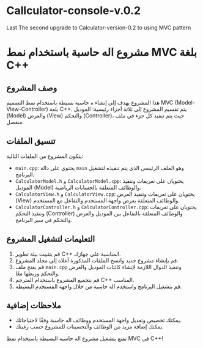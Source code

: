 # Callculator-console-v.0.2
Last The second upgrade to Calculator-version-0.2 to using MVC pattern
# مشروع اله حاسبة باستخدام نمط MVC بلغة C++

## وصف المشروع
هذا المشروع يهدف إلى إنشاء ه حاسبة بسيطة باستخدام نمط التصميم MVC (Model-View-Controller) بلغة C++. يتم تقسيم المشروع إلى ثلاثة أجزاء رئيسية: الموديل (Model) والعرض (View) والتحكم (Controller)، حيث يتم تنفيذ كل جزء في ملف منفصل.

## تنسيق الملفات
يتكون المشروع من الملفات التالية:

- `main.cpp`: يحتوي على دالة `main` وهو الملف الرئيسي الذي يتم تنفيذه لتشغيل البرنامج.
- `CalculatorModel.h` و `CalculatorModel.cpp`: يحتويان على تعريفات وتنفيذ الموديل (Model) والوظائف المتعلقة بالحسابات الرياضية.
- `CalculatorView.h` و `CalculatorView.cpp`: يحتويان على تعريفات وتنفيذ العرض (View) والوظائف المتعلقة بعرض واجهة المستخدم والتفاعل مع المستخدم.
- `CalculatorController.h` و `CalculatorController.cpp`: يحتويان على تعريفات وتنفيذ التحكم (Controller) والوظائف المتعلقة بالتفاعل بين الموديل والعرض والتحكم في سير البرنامج.

## التعليمات لتشغيل المشروع
1. قم بتثبيت بيئة تطوير C++ المناسبة على جهازك.
2. قم بإنشاء مشروع جديد وانسخ الملفات المذكورة أعلاه إلى مجلد المشروع.
3. قم بفتح ملف `main.cpp` وتنفيذ الدوال اللازمة لإنشاء كائنات الموديل والعرض والتحكم وربطها معًا.
4. قم بتجميع المشروع باستخدام المترجم C++ المناسب.
5. قم بتشغيل البرنامج واستخدم اله حاسبة من خلال واجهة المستخدم البسيطة.

## ملاحظات إضافية
- يمكنك تخصيص وتعديل واجهة المستخدم ووظائف اله حاسبة وفقًا لاحتياجاتك.
- يمكنك إضافة مزيد من الوظائف والتحسينات للمشروع حسب رغبتك.

تمتع بتشغيل مشروع اله حاسبة البسيطة باستخدام نمط MVC في C++!
